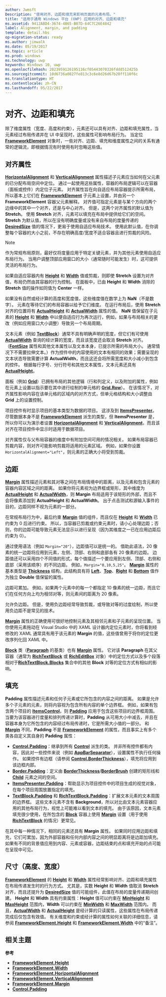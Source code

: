 ```yaml
---
author: Jwmsft
Description: "使用对齐、边距和填充来影响页面的元素布局。"
title: "适用于通用 Windows 平台 (UWP) 应用的对齐、边距和填充"
ms.assetid: 9412ABD4-3674-4865-B07D-64C7C26E4842
label: Alignment, margin, and padding
template: detail.hbs
op-migration-status: ready
ms.author: jimwalk
ms.date: 05/19/2017
ms.topic: article
ms.prod: windows
ms.technology: uwp
keywords: Windows 10, uwp
ms.openlocfilehash: 2023959126195116cf05443070326fddd512425b
ms.sourcegitcommit: 10d6736a0827fe813c3c6e8d26d67b20ff110f6c
ms.translationtype: HT
ms.contentlocale: zh-CN
ms.lasthandoff: 05/22/2017
---
```

# <a name="alignment-margin-and-padding"></a>对齐、边距和填充

除了维度属性（宽度、高度和约束），元素还可以具有对齐、边距和填充属性，当元素经过布局传递并在 UI 中呈现时，这些属性可影响布局行为。 当定位 [**FrameworkElement**](https://msdn.microsoft.com/library/windows/apps/br208706) 对象时，一些对齐、边距、填充和维度属性之间的关系有通常的逻辑流，即根据情况有时使用有时忽略这些值。

## <a name="alignment-properties"></a>对齐属性

[**HorizontalAlignment**](https://msdn.microsoft.com/library/windows/apps/br208720) 和 [**VerticalAlignment**](https://msdn.microsoft.com/library/windows/apps/br208749) 属性描述子元素应当如何在父元素的已分配布局空间中定位。 通过一起使用这些属性，容器的布局逻辑可以在容器（面板或控件）内定位子元素。 对齐属性旨在向自适应布局容器提示所需布局，所以基本上它们在 [**FrameworkElement**](https://msdn.microsoft.com/library/windows/apps/br208706) 子元素上设置，并由另一个 **FrameworkElement** 容器父元素解释。 对齐值可指定元素是与某个方向的两个边缘中的其中一个对齐，还是与中心对齐。 但是，这两个对齐属性的默认值为 **Stretch**。 使用 **Stretch** 对齐，元素可以填充在布局中提供给它们的空间。 **Stretch** 为默认值，所以在没有明确度量或没有来自布局的度量传递的 [**DesiredSize**](https://msdn.microsoft.com/library/windows/apps/br208921) 值的情况下，更易于使用自适应布局技术。 使用此默认值，在你调整每个容器的大小之前，不存在明确高度/宽度不适合容器且进行剪裁的风险。

> [!NOTE]
> 作为常规布局原则，最好仅将度量应用于特定关键元素，并为其他元素使用自适应布局行为。 当用户调整顶部应用窗口的大小（通常随时可能发生）时，这可提供灵活的布局行为。

 
如果自适应容器内有 [**Height**](https://msdn.microsoft.com/library/windows/apps/br208718) 和 [**Width**](https://msdn.microsoft.com/library/windows/apps/br208751) 值或剪裁，则即使 **Stretch** 设置为对齐值，布局仍然由其容器的行为控制。 在面板中，已由 **Height** 和 **Width** 消除的 **Stretch** 值的操作如同值为 **Center** 一样。

如果没有自然或经计算的高度和宽度值，这些维度值在数学上为 **NaN**（不是数字）。 元素在等待它们的布局容器以给予它们维度。 在运行布局后，使用 **Stretch** 对齐的位置将有 [**ActualHeight**](https://msdn.microsoft.com/library/windows/apps/br208707) 和 [**ActualWidth**](https://msdn.microsoft.com/library/windows/apps/br208709) 属性的值。 **NaN** 值保留在子元素的 [**Height**](https://msdn.microsoft.com/library/windows/apps/br208718) 和 [**Width**](https://msdn.microsoft.com/library/windows/apps/br208751) 中以便自适应行为再次运行，例如，如果与布局相关的更改（例如应用窗口大小调整）导致另一个布局周期。

文本元素（例如 [**TextBlock**](https://msdn.microsoft.com/library/windows/apps/br209652)）通常不具有明确声明的宽度，但它们有可使用 [**ActualWidth**](https://msdn.microsoft.com/library/windows/apps/br208709) 查询的经计算的宽度，而且该宽度还会取消 **Stretch** 对齐。 （[**FontSize**](https://msdn.microsoft.com/library/windows/apps/br209657) 属性和其他文本属性以及文本本身，已提示所需的布局大小。 通常情况下不需要拉伸文本。）作为控件中的内容使用的文本有相同的效果；需要呈现的文本状态导致需要计算 **ActualWidth**，而且这还会将所需宽度和大小减小到包含的控件。 根据每行字号、分行符号和其他文本属性，文本元素还具有 [**ActualHeight**](https://msdn.microsoft.com/library/windows/apps/br208707)。

面板（例如 [**Grid**](https://msdn.microsoft.com/library/windows/apps/br242704)）已拥有布局的其他逻辑（行和列定义，以及附加的属性，例如在元素上设置以指示要在其中进行绘制的单元格的 [**Grid.Row**](https://msdn.microsoft.com/library/windows/apps/hh759795)）。 在该情况下，对齐属性影响内容在该单元格的区域内的对齐方式，但单元格结构和大小调整由 **Grid** 上的设置控制。

项目控件有时显示项目的基本类型为数据的项目。 这涉及到 [**ItemsPresenter**](https://msdn.microsoft.com/library/windows/apps/br242843)。 尽管数据本身不是 [**FrameworkElement**](https://msdn.microsoft.com/library/windows/apps/br208706) 派生的类型，但 **ItemsPresenter** 是，所以你可以为演示者设置 [**HorizontalAlignment**](https://msdn.microsoft.com/library/windows/apps/br208720) 和 [**VerticalAlignment**](https://msdn.microsoft.com/library/windows/apps/br208749)，而且该对齐在项目控件中显示时适用于数据项目。

对齐属性仅与父布局容器的维度中有附加空间可用的情况相关。 如果布局容器已剪裁内容，则对齐可能影响剪裁将适用的元素区域。 例如，如果你设置 `HorizontalAlignment="Left"`，则元素的正确大小将受到剪裁。

## <a name="margin"></a>边距

[**Margin**](https://msdn.microsoft.com/library/windows/apps/br208724) 属性描述元素和其对等之间在布局情境中的距离，以及元素和包含元素的容器内容区域之间的距离。 如果你将元素视为边界框或矩形，其中维度为 [**ActualHeight**](https://msdn.microsoft.com/library/windows/apps/br208707) 和 [**ActualWidth**](https://msdn.microsoft.com/library/windows/apps/br208709)，则 **Margin** 布局适用于该矩形的外部，而且不会将像素添加到 **ActualHeight** 和 **ActualWidth**。 出于点击测试和源输入事件的目的，边距同样不视为元素的一部分。

在常规布局行为中，最后约束 [**Margin**](https://msdn.microsoft.com/library/windows/apps/br208724) 值的组件，而且仅在 [**Height**](https://msdn.microsoft.com/library/windows/apps/br208718) 和 [**Width**](https://msdn.microsoft.com/library/windows/apps/br208751) 已约束为 0 后进行约束。 所以，当容器已剪裁或约束元素时，请小心处理边距；否则，你的边距可能导致元素无法显示以进行呈现（因为其维度之一已在应用边距后约束为 0）。

通过使用语法（例如 `Margin="20"`），边距值可以是统一的。 借助此语法，20 像素的统一边距将应用到元素，左侧、顶部、右侧和底部各有 20 像素的边距。 边距值还可以采用四个不同值的形式，每个值描述一个要应用到左侧、顶部、右侧和底部（采用该顺序）的不同边距。 例如，`Margin="0,10,5,25"`。 [**Margin**](https://msdn.microsoft.com/library/windows/apps/br208724) 属性的基本类型是 [**Thickness**](https://msdn.microsoft.com/library/windows/apps/br208864) 结构，此结构具有将 [**Left**](https://msdn.microsoft.com/library/windows/apps/hh673893)、[**Top**](https://msdn.microsoft.com/library/windows/apps/hh673840)、[**Right**](https://msdn.microsoft.com/library/windows/apps/hh673881) 和 [**Bottom**](https://msdn.microsoft.com/library/windows/apps/hh673775) 值作为独立 **Double** 值保留的属性。

边距可累加。 例如，如果两个元素中的每一个都指定 10 像素的统一边距，而且它们在任何方向上均为相邻对等，则元素间的距离为 20 像素。

允许负边距。 但是，使用负边距经常导致剪裁，或导致对等的过度绘制，所以使用负边距不是常见的技术。

[**Margin**](https://msdn.microsoft.com/library/windows/apps/br208724) 属性的正确使用可很好地控制元素及其相邻元素和子元素的呈现位置。 当你使用元素拖动在 Visual Studio 中的 XAML 设计器内定位元素时，你将看到经修改的 XAML 通常具有用于该元素的 **Margin** 的值，这些值曾用于将你的定位更改序列化回 XAML 中。

[**Block**](https://msdn.microsoft.com/library/windows/apps/br244379) 类（[**Paragraph**](https://msdn.microsoft.com/library/windows/apps/br244503) 的基类）也有 [**Margin**](https://msdn.microsoft.com/library/windows/apps/jj191725) 属性。 它对该 **Paragraph** 在其父容器（通常为 [**RichTextBlock**](https://msdn.microsoft.com/library/windows/apps/br227565) 或 [**RichEditBox**](https://msdn.microsoft.com/library/windows/apps/br227548) 对象）中的定位方式以及多个段落相对于[**RichTextBlock.Blocks**](https://msdn.microsoft.com/library/windows/apps/br244347) 集合中的其他 **Block** 对等的定位方式有相似的影响。

## <a name="padding"></a>填充

**Padding** 属性描述元素和任何子元素或它所包含的内容之间的距离。 如果是允许多个子元素的元素，则将内容视为包含所有内容的单个边界框。 例如，如果有包含两个项目的 [**ItemsControl**](https://msdn.microsoft.com/library/windows/apps/br242803)，则 [**Padding**](https://msdn.microsoft.com/library/windows/apps/br209459) 应用于包含这些项目的边界框周围。 当要为该容器进行度量和排列传递计算时，**Padding** 从可用大小中减去，并且在容器本身为它所包含的内容经过布局传递时，它是所需大小值的一部分。 和 [**Margin**](https://msdn.microsoft.com/library/windows/apps/br208724) 不同，**Padding** 不是 [**FrameworkElement**](https://msdn.microsoft.com/library/windows/apps/br208706) 的属性，而且事实上有多个类各自定义其自身的 **Padding** 属性：

-   [**Control.Padding**](https://msdn.microsoft.com/library/windows/apps/br209459)：继承到所有 [**Control**](https://msdn.microsoft.com/library/windows/apps/br209390) 派生的类。 并非所有控件都有内容，因此对一些控件来说（例如 [**AppBarSeparator**](https://msdn.microsoft.com/library/windows/apps/dn279268)），设置属性不执行任何操作。 如果控件有边框（请参阅 [**Control.BorderThickness**](https://msdn.microsoft.com/library/windows/apps/br209399)），填充将应用到该边框内部。
-   [**Border.Padding**](https://msdn.microsoft.com/library/windows/apps/br209263)：定义由 [**BorderThickness**](https://msdn.microsoft.com/library/windows/apps/br209256)/[**BorderBrush**](https://msdn.microsoft.com/library/windows/apps/br209254) 创建的矩形线和 [**Child**](https://msdn.microsoft.com/library/windows/apps/br209258) 元素之间的空间。
-   [**ItemsPresenter.Padding**](https://msdn.microsoft.com/library/windows/apps/hh968021)：帮助显示为项目控件中的项目生成的视觉对象，在每个项目周围放置指定的填充。
-   [**TextBlock.Padding**](https://msdn.microsoft.com/library/windows/apps/br209673) 和 [**RichTextBlock.Padding**](https://msdn.microsoft.com/library/windows/apps/br227596)：扩展文本元素的文本周围的边界框。 这些文本元素不含有 **Background**，所以对比由文本元素容器应用的其他布局行为，视觉上可能难以看到文本的填充。 由于该原因，文本元素填充很少使用，在所包含的 [**Block**](https://msdn.microsoft.com/library/windows/apps/jj191725) 容器上使用 [**Margin**](https://msdn.microsoft.com/library/windows/apps/br244379) 设置（用于使用 [**RichTextBlock**](https://msdn.microsoft.com/library/windows/apps/br227565) 的情况）更常见。

在其中每一种情况下，相同的元素还具有 **Margin** 属性。 如果同时应用边距和填充，它们可累加，因为外部容器和任何内部内容之间的明显距离将是边距加填充。 如果有不同的背景值应用到内容、元素或容器，边距结束的点和填充开始的点可能在呈现中可见。

## <a name="dimensions-height-width"></a>尺寸（高度、宽度）

[**FrameworkElement**](https://msdn.microsoft.com/library/windows/apps/br208718) 的 [**Height**](https://msdn.microsoft.com/library/windows/apps/br208751) 和 [**Width**](https://msdn.microsoft.com/library/windows/apps/br208706) 属性经常影响对齐、边距和填充属性在布局传递发生时的行为方式。 尤其是，实数 **Height** 和 **Width** 值取消 **Stretch** 对齐，而且还提升为 [**DesiredSize**](https://msdn.microsoft.com/library/windows/apps/br208921) 值的可能组件，此值在布局的度量传递期间创建。 **Height** 和 **Width** 具有约束属性：**Height** 值可以约束在 [**MinHeight**](https://msdn.microsoft.com/library/windows/apps/br208731) 和 [**MaxHeight**](https://msdn.microsoft.com/library/windows/apps/br208726) 范围内，**Width** 可以约束在 [**MinWidth**](https://msdn.microsoft.com/library/windows/apps/br208733) 和 [**MaxWidth**](https://msdn.microsoft.com/library/windows/apps/br208728) 范围内。 而且，[**ActualWidth**](https://msdn.microsoft.com/library/windows/apps/br208709) 和 [**ActualHeight**](https://msdn.microsoft.com/library/windows/apps/br208707) 是经计算的只读属性，这些属性在布局传递完成后仅包含有效值。 有关维度和约束或经计算的属性如何关联的详细信息，请参阅 [**FrameworkElement.Height**](https://msdn.microsoft.com/library/windows/apps/br208718) 和 [**FrameworkElement.Width**](https://msdn.microsoft.com/library/windows/apps/br208751) 中的“备注”。

## <a name="related-topics"></a>相关主题

**参考**

* [**FrameworkElement.Height**](https://msdn.microsoft.com/library/windows/apps/br208718)
* [**FrameworkElement.Width**](https://msdn.microsoft.com/library/windows/apps/br208751)
* [**FrameworkElement.HorizontalAlignment**](https://msdn.microsoft.com/library/windows/apps/br208720)
* [**FrameworkElement.VerticalAlignment**](https://msdn.microsoft.com/library/windows/apps/br208749)
* [**FrameworkElement.Margin**](https://msdn.microsoft.com/library/windows/apps/br208724)
* [**Control.Padding**](https://msdn.microsoft.com/library/windows/apps/br209459)
